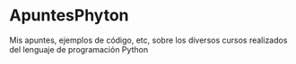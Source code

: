 # ApuntesPhyton
Mis apuntes, ejemplos de código, etc, sobre los diversos cursos realizados del lenguaje de programación Python
